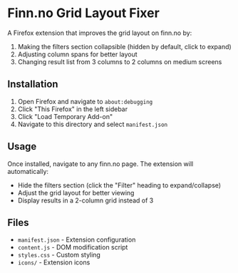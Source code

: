 # Finn.no Grid Layout Fixer

A Firefox extension that improves the grid layout on finn.no by:
1. Making the filters section collapsible (hidden by default, click to expand)
2. Adjusting column spans for better layout
3. Changing result list from 3 columns to 2 columns on medium screens

## Installation

1. Open Firefox and navigate to `about:debugging`
2. Click "This Firefox" in the left sidebar
3. Click "Load Temporary Add-on"
4. Navigate to this directory and select `manifest.json`

## Usage

Once installed, navigate to any finn.no page. The extension will automatically:
- Hide the filters section (click the "Filter" heading to expand/collapse)
- Adjust the grid layout for better viewing
- Display results in a 2-column grid instead of 3

## Files

- `manifest.json` - Extension configuration
- `content.js` - DOM modification script
- `styles.css` - Custom styling
- `icons/` - Extension icons

